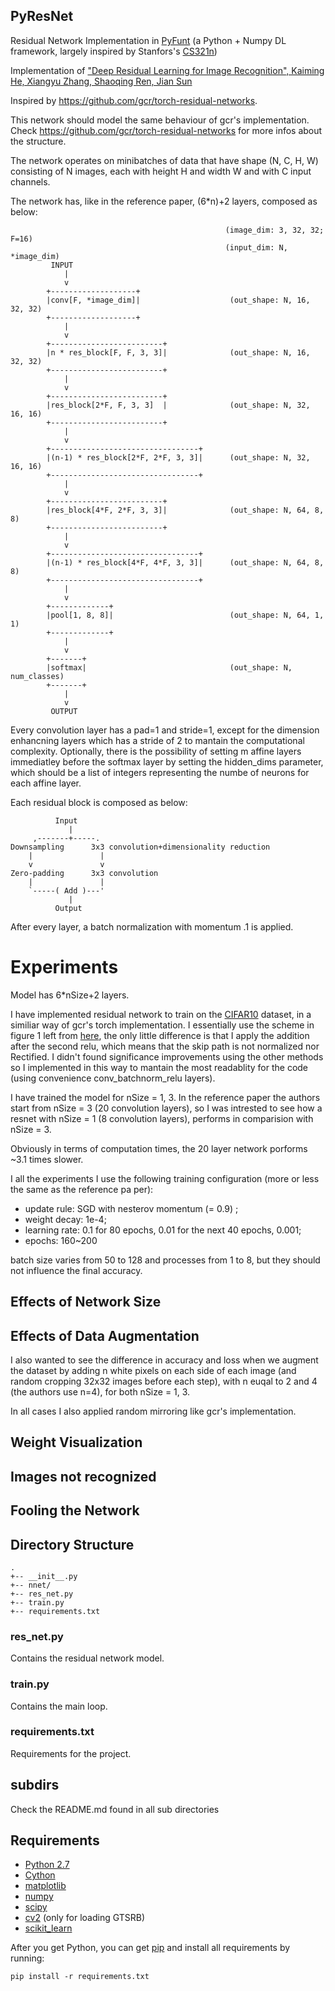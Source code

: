 ## PyResNet

Residual Network Implementation in [PyFunt](https://github.com/dnlcrl/PyFunt) (a Python + Numpy DL framework, largely inspired by Stanfors's [CS321n](http://cs231n.github.io/))

Implementation of ["Deep Residual Learning for Image Recognition", Kaiming
He, Xiangyu Zhang, Shaoqing Ren, Jian Sun](http://arxiv.org/abs/1512.03385)

Inspired by https://github.com/gcr/torch-residual-networks.

This network should model the same behaviour of gcr's implementation.
Check https://github.com/gcr/torch-residual-networks for more infos about the structure.

The network operates on minibatches of data that have shape (N, C, H, W)
consisting of N images, each with height H and width W and with C input
channels.

The network has, like in the reference paper, (6*n)+2 layers,
composed as below:

			                                        (image_dim: 3, 32, 32; F=16)
			                                        (input_dim: N, *image_dim)
			 INPUT
			    |
			    v
			+-------------------+
			|conv[F, *image_dim]|                    (out_shape: N, 16, 32, 32)
			+-------------------+
			    |
			    v
			+-------------------------+
			|n * res_block[F, F, 3, 3]|              (out_shape: N, 16, 32, 32)
			+-------------------------+
			    |
			    v
			+-------------------------+
			|res_block[2*F, F, 3, 3]  |              (out_shape: N, 32, 16, 16)
			+-------------------------+
			    |
			    v
			+---------------------------------+
			|(n-1) * res_block[2*F, 2*F, 3, 3]|      (out_shape: N, 32, 16, 16)
			+---------------------------------+
			    |
			    v
			+-------------------------+
			|res_block[4*F, 2*F, 3, 3]|              (out_shape: N, 64, 8, 8)
			+-------------------------+
			    |
			    v
			+---------------------------------+
			|(n-1) * res_block[4*F, 4*F, 3, 3]|      (out_shape: N, 64, 8, 8)
			+---------------------------------+
			    |
			    v
			+-------------+
			|pool[1, 8, 8]|                          (out_shape: N, 64, 1, 1)
			+-------------+
			    |
			    v
			+-------+
			|softmax|                                (out_shape: N, num_classes)
			+-------+
			    |
			    v
			 OUTPUT

Every convolution layer has a pad=1 and stride=1, except for the dimension
enhancning layers which has a stride of 2 to mantain the computational
complexity.
Optionally, there is the possibility of setting m affine layers immediatley before the softmax layer by setting the hidden_dims parameter, which should be a list of integers representing the numbe of neurons for each affine layer.

Each residual block is composed as below:

	          Input
	             |
	     ,-------+-----.
	Downsampling      3x3 convolution+dimensionality reduction
	    |               |
	    v               v
	Zero-padding      3x3 convolution
	    |               |
	    `-----( Add )---'
	             |
	          Output

After every layer, a batch normalization with momentum .1 is applied.

# Experiments

Model has 6*nSize+2 layers. 

I have implemented residual network to train on the [CIFAR10](link) dataset, in a similiar way of gcr's torch implementation. I essentially use the scheme in figure 1 left from [here](https://github.com/gcr/torch-residual-networks#cifar-effect-of-model-architecture), the only little difference is that I apply the addition after the second relu, which means that the skip path is not normalized nor Rectified. I didn't found significance improvements using the other methods so I implemented in this way to mantain the most readablity for the code (using convenience conv_batchnorm_relu layers). 

I have trained the model for nSize = 1, 3. In the reference paper the authors start from nSize = 3 (20 convolution layers), so I was intrested to see how a resnet with nSize = 1 (8 convolution layers), performs in comparision with nSize = 3.

Obviously in terms of computation times, the 20 layer network porforms ~3.1 times slower.

I all the experiments I use the following training configuration (more or less the same as the reference pa per):

- update rule: SGD with nesterov momentum (= 0.9) ;
- weight decay: 1e-4;
- learning rate: 0.1 for 80 epochs, 0.01 for the next 40 epochs, 0.001;
- epochs: 160~200

batch size varies from 50 to 128 and processes from 1 to 8, but they should not influence the final accuracy.

## Effects of Network Size


## Effects of Data Augmentation

I also wanted to see the difference in accuracy and loss when we augment the dataset by adding n white pixels on each side of each image (and random cropping 32x32 images before each step), with n euqal to 2 and 4 (the authors use n=4), for both nSize = 1, 3.

In all cases I also applied random mirroring like gcr's implementation.

## Weight Visualization

## Images not recognized

## Fooling the Network

## Directory Structure
	.
	+-- __init__.py
	+-- nnet/
	+-- res_net.py
	+-- train.py
	+-- requirements.txt

### res_net.py

Contains the residual network model.

### train.py

Contains the main loop.

### requirements.txt

Requirements for the project.

## subdirs

Check the README.md found in all sub directories

## Requirements

- [Python 2.7](https://www.python.org/)
- [Cython](cython.org/)
- [matplotlib](matplotlib.org/)
- [numpy](www.numpy.org/)
- [scipy](www.scipy.org/)
- [cv2](opencv.org) (only for loading GTSRB)
- [scikit_learn](scikit-learn.org/)


After you get Python, you can get [pip](https://pypi.python.org/pypi/pip) and install all requirements by running:
	
	pip install -r requirements.txt



